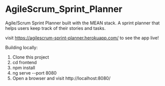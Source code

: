 

# AgileScrum_Sprint_Planner
Agile/Scrum Sprint Planner built with the MEAN stack. A sprint planner that helps users keep track of their stories and tasks.

visit https://agilescrum-sprint-planner.herokuapp.com/ to see the app live!

Building locally:  <br/>
1. Clone this project <br/>
2. cd frontend  <br/>
3. npm install  <br/>
4. ng serve --port 8080  <br/>
5. Open a browser and visit http://localhost:8080/ <br/>
